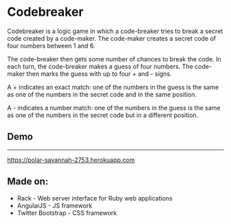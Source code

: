 # Codebreaker

Codebreaker is a logic game in which a code-breaker tries to break a secret code created by a code-maker. The code-maker creates a secret code of four numbers between 1 and 6.

The code-breaker then gets some number of chances to break the code. In each turn, the code-breaker makes a guess of four numbers. The code-maker then marks the guess with up to four + and - signs.

A + indicates an exact match: one of the numbers in the guess is the same as one of the numbers in the secret code and in the same position.

A - indicates a number match: one of the numbers in the guess is the same as one of the numbers in the secret code but in a different position.

## Demo
----
https://polar-savannah-2753.herokuapp.com

## Made on:

* Rack - Web server interface for Ruby web applications
* AngularJS - JS framework
* Twitter Bootstrap  - CSS framework
